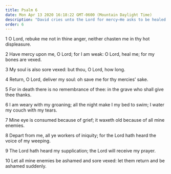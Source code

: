 ```yaml
---
title: Psalm 6
date: Mon Apr 13 2020 16:18:22 GMT-0600 (Mountain Daylight Time)
description: "David cries unto the Lord for mercy—He asks to be healed and saved."
order: 6
---
```


1 O Lord, rebuke me not in thine anger, neither chasten me in thy hot displeasure.

2 Have mercy upon me, O Lord; for I am weak: O Lord, heal me; for my bones are vexed.

3 My soul is also sore vexed: but thou, O Lord, how long.

4 Return, O Lord, deliver my soul: oh save me for thy mercies’ sake.

5 For in death there is no remembrance of thee: in the grave who shall give thee thanks.

6 I am weary with my groaning; all the night make I my bed to swim; I water my couch with my tears.

7 Mine eye is consumed because of grief; it waxeth old because of all mine enemies.

8 Depart from me, all ye workers of iniquity; for the Lord hath heard the voice of my weeping.

9 The Lord hath heard my supplication; the Lord will receive my prayer.

10 Let all mine enemies be ashamed and sore vexed: let them return and be ashamed suddenly.
